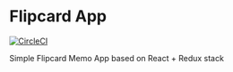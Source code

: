 # Flipcard App
[![CircleCI](https://circleci.com/gh/wojciechAdaszynski/Flipcards.svg?style=svg)](https://circleci.com/gh/wojciechAdaszynski/Flipcards)

Simple Flipcard Memo App based on React + Redux stack
